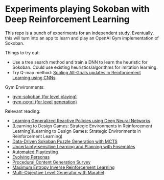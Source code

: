 # Experiments playing Sokoban with Deep Reinforcement Learning

This repo is a bunch of experiments for an independent study. Eventually, this will turn into 
an app to learn and play an OpenAI Gym implementation of Sokoban. 

Things to try out:
* Use a tree search method and train a DNN to learn the heuristic for Sokoban. Could use existing heuristics/algorithms for imitation learning.
* Try Q-map method:  [Scaling All-Goals updates in Reinforcement Learning using CNNs](http://kormushev.com/papers/Pardo_AAAI-2020.pdf) 

Gym Environments:
* [gym-sokoban (for level playing)](https://github.com/mpSchrader/gym-sokoban)
* [gym-pcgrl (for level generation)](https://github.com/amidos2006/gym-pcgrl)

Relevant reading:
* [Learning Generalized Reactive Policies using Deep Neural Networks](https://arxiv.org/pdf/1708.07280.pdf)
* [Learning to Design Games: Strategic Environments in Reinforcement Learning](Learning to Design Games: Strategic Environments in Reinforcement Learning)
* [Data-Driven Sokoban Puzzle Generation with MCTS](http://motion.cs.umn.edu/pub/SokobanMCTS/DataDrivenSokobanMCTS.pdf)
* [Uncertainty-sensitive Learning and Planning with Ensembles](https://arxiv.org/pdf/1912.09996.pdf)
* [Automated Playtesting](https://arxiv.org/pdf/1802.06881.pdf)
* [Evolving Personas](http://julian.togelius.com/Holmgard2014Evolving.pdf)
* [Procedural Content Generation Survey](https://arxiv.org/pdf/1702.00539.pdf)
* [Maximum Entropy Inverse Reinforcement Learning](https://www.aaai.org/Papers/AAAI/2008/AAAI08-227.pdf)
* [Multi-Objective Level Generator with Marahel](https://arxiv.org/pdf/2005.08368.pdf)
